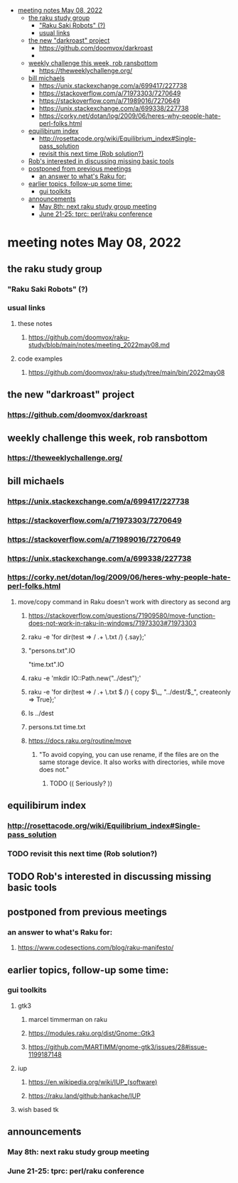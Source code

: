 - [meeting notes May 08, 2022](#org5e8308e)
  - [the raku study group](#org26bc2a7)
    - ["Raku Saki Robots" (?)](#org95285ee)
    - [usual links](#orgb839cb5)
  - [the new "darkroast" project](#org647cf0f)
    - [<https://github.com/doomvox/darkroast>](#org811d702)
    - [](#orgf5df89d)
  - [weekly challenge this week, rob ransbottom](#orgca1bd56)
    - [<https://theweeklychallenge.org/>](#org90428e8)
  - [bill michaels](#orgea8d0c3)
    - [<https://unix.stackexchange.com/a/699417/227738>](#orgc2db157)
    - [<https://stackoverflow.com/a/71973303/7270649>](#orgfe0e82a)
    - [<https://stackoverflow.com/a/71989016/7270649>](#org60c5f11)
    - [<https://unix.stackexchange.com/a/699338/227738>](#org264beee)
    - [<https://corky.net/dotan/log/2009/06/heres-why-people-hate-perl-folks.html>](#org8b5bae7)
  - [equilibirum index](#orgb8e57de)
    - [<http://rosettacode.org/wiki/Equilibrium_index#Single-pass_solution>](#orgca6e636)
    - [revisit this next time (Rob solution?)](#org83746af)
  - [Rob's interested in discussing missing basic tools](#org2afe63a)
  - [postponed from previous meetings](#orga41b815)
    - [an answer to what's Raku for:](#orge916dd2)
  - [earlier topics, follow-up some time:](#org9330994)
    - [gui toolkits](#org493c1d7)
  - [announcements](#org319f65f)
    - [May 8th: next raku study group meeting](#org9ca5bb2)
    - [June 21-25: tprc: perl/raku conference](#org5ba92ff)


<a id="org5e8308e"></a>

# meeting notes May 08, 2022


<a id="org26bc2a7"></a>

## the raku study group


<a id="org95285ee"></a>

### "Raku Saki Robots" (?)


<a id="orgb839cb5"></a>

### usual links

1.  these notes

    1.  <https://github.com/doomvox/raku-study/blob/main/notes/meeting_2022may08.md>

2.  code examples

    1.  <https://github.com/doomvox/raku-study/tree/main/bin/2022may08>


<a id="org647cf0f"></a>

## the new "darkroast" project


<a id="org811d702"></a>

### <https://github.com/doomvox/darkroast>


<a id="orgf5df89d"></a>

### 


<a id="orgca1bd56"></a>

## weekly challenge this week, rob ransbottom


<a id="org90428e8"></a>

### <https://theweeklychallenge.org/>


<a id="orgea8d0c3"></a>

## bill michaels


<a id="orgc2db157"></a>

### <https://unix.stackexchange.com/a/699417/227738>


<a id="orgfe0e82a"></a>

### <https://stackoverflow.com/a/71973303/7270649>


<a id="org60c5f11"></a>

### <https://stackoverflow.com/a/71989016/7270649>


<a id="org264beee"></a>

### <https://unix.stackexchange.com/a/699338/227738>


<a id="org8b5bae7"></a>

### <https://corky.net/dotan/log/2009/06/heres-why-people-hate-perl-folks.html>

1.  move/copy command in Raku doesn't work with directory as second arg

    1.  <https://stackoverflow.com/questions/71909580/move-function-does-not-work-in-raku-in-windows/71973303#71973303>
    
    2.  raku -e 'for dir(test => / .+ \\.txt /) {.say};'
    
    3.  "persons.txt".IO
    
        "time.txt".IO
    
    4.  raku -e 'mkdir IO::Path.new("../dest");'
    
    5.  raku -e 'for dir(test => / .+ \\.txt $ /) { copy $\_, "../dest/$\_", createonly => True};'
    
    6.  ls ../dest
    
    7.  persons.txt time.txt
    
    8.  <https://docs.raku.org/routine/move>
    
        1.  "To avoid copying, you can use rename, if the files are on the same storage device. It also works with directories, while move does not."
        
            1.  TODO (( Seriously? ))


<a id="orgb8e57de"></a>

## equilibirum index


<a id="orgca6e636"></a>

### <http://rosettacode.org/wiki/Equilibrium_index#Single-pass_solution>


<a id="org83746af"></a>

### TODO revisit this next time (Rob solution?)


<a id="org2afe63a"></a>

## TODO Rob's interested in discussing missing basic tools


<a id="orga41b815"></a>

## postponed from previous meetings


<a id="orge916dd2"></a>

### an answer to what's Raku for:

1.  <https://www.codesections.com/blog/raku-manifesto/>


<a id="org9330994"></a>

## earlier topics, follow-up some time:


<a id="org493c1d7"></a>

### gui toolkits

1.  gtk3

    1.  marcel timmerman on raku
    
    2.  <https://modules.raku.org/dist/Gnome::Gtk3>
    
    3.  <https://github.com/MARTIMM/gnome-gtk3/issues/28#issue-1199187148>

2.  iup

    1.  <https://en.wikipedia.org/wiki/IUP_(software)>
    
    2.  <https://raku.land/github:hankache/IUP>

3.  wish based tk


<a id="org319f65f"></a>

## announcements


<a id="org9ca5bb2"></a>

### May 8th: next raku study group meeting


<a id="org5ba92ff"></a>

### June 21-25: tprc: perl/raku conference
